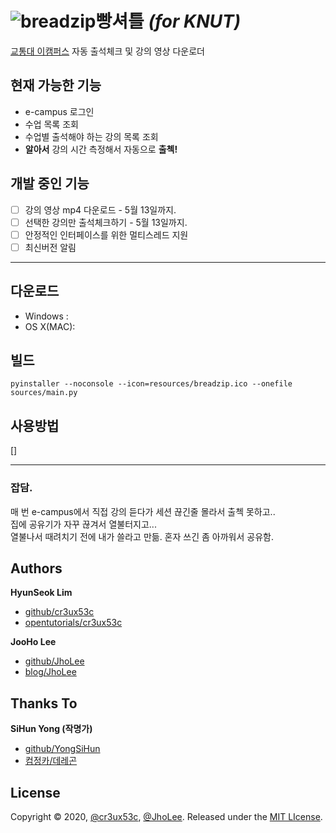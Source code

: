 # ![breadzip](https://user-images.githubusercontent.com/28856527/81030380-95ba4180-8ec3-11ea-91db-726a01dc868a.png)빵셔틀 _(for KNUT)_
[교통대 이캠퍼스](https://ecampus.ut.ac.kr) 자동 출석체크 및 강의 영상 다운로더
 

## 현재 가능한 기능
 - e-campus 로그인
 - 수업 목록 조회
 - 수업별 출석해야 하는 강의 목록 조회
 - **알아서** 강의 시간 측정해서 자동으로 **출첵!**
 
## 개발 중인 기능
- [ ] 강의 영상 mp4 다운로드 - 5월 13일까지.
- [ ] 선택한 강의만 출석체크하기 - 5월 13일까지.
- [ ] 안정적인 인터페이스를 위한 멀티스레드 지원
- [ ] 최신버전 알림
 
---
## 다운로드
 - Windows  : 
 - OS X(MAC): 
 

## 빌드
`pyinstaller --noconsole --icon=resources/breadzip.ico --onefile sources/main.py`

 
## 사용방법
[]


---
### 잡담.
 매 번 e-campus에서 직접 강의 듣다가 세션 끊긴줄 몰라서 출첵 못하고..  
 집에 공유기가 자꾸 끊겨서 열불터지고...  
 열불나서 때려치기 전에 내가 쓸라고 만듦.
 혼자 쓰긴 좀 아까워서 공유함.
 

## Authors

**HyunSeok Lim**

 * [github/cr3ux53c](https://github.com/cr3ux53c)
 * [opentutorials/cr3ux53c](https://opentutorials.org/course/3361)
 
**JooHo Lee**

 * [github/JhoLee](https://github.com/jholee)
 * [blog/JhoLee](https://blog.jholee.kr)
 
## Thanks To

**SiHun Yong (작명가)**

 * [github/YongSiHun](https://github.com/yongsihun)
 * [컴정카/데레곤](https://cafe.naver.com/bagsingood1537)

 
## License

Copyright © 2020, [@cr3ux53c](https://github.com/cr3ux53c), [@JhoLee](https://github.com/jholee).
Released under the [MIT LIcense](LICENSE).
